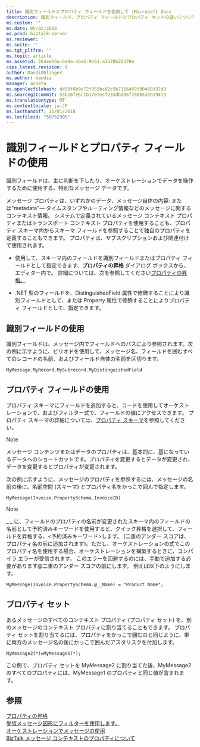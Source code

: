 ```yaml
---
title: 識別フィールドとプロパティ フィールドを使用して |Microsoft Docs
description: 識別フィールド、プロパティ フィールドとプロパティ セットの違いについて説明します。 識別フィールドは、メッセージ フィールドにパスを使用して、プロパティ フィールドは、メッセージの名前とスキーマ名前空間を使用して、プロパティ セットは、BizTalk Server の他のメッセージのコンテキスト プロパティをメッセージ (プロパティ セット) のコンテキスト プロパティを割り当てる
ms.custom: ''
ms.date: 05/02/2018
ms.prod: biztalk-server
ms.reviewer: ''
ms.suite: ''
ms.tgt_pltfrm: ''
ms.topic: article
ms.assetid: 264ee15e-be9a-4ba2-9c61-a1570b20378e
caps.latest.revision: 9
author: MandiOhlinger
ms.author: mandia
manager: anneta
ms.openlocfilehash: dd58f8b9e72f955bc02c5b7116469390468937d9
ms.sourcegitcommit: 53b16fe6c1b1707ecf233dbd05f780653eb19419
ms.translationtype: MT
ms.contentlocale: ja-JP
ms.lasthandoff: 11/01/2018
ms.locfileid: "50752305"
---
```

# <a name="using-distinguished-fields-and-property-fields"></a>識別フィールドとプロパティ フィールドの使用
識別フィールドは、主に判断を下したり、オーケストレーションでデータを操作するために使用する、特別なメッセージ データです。  
  
 メッセージ プロパティは、いずれかのデータ、メッセージ自体の内容: または"metadata"— タイムスタンプやルーティング情報などのメッセージに関するコンテキスト情報。 システムで定義されているメッセージ コンテキスト プロパティまたはトランスポート コンテキスト プロパティを使用することも、プロパティ スキーマ内からスキーマ フィールドを参照することで独自のプロパティを定義することもできます。 プロパティは、サブスクリプションおよび関連付けで使用されます。  
  
-   使用して、スキーマ内のフィールドを識別フィールドまたはプロパティ フィールドとして指定できます、**プロパティの昇格** ダイアログ ボックスから、エディター内で。 詳細については、次を参照してください[プロパティの昇格。](../core/promoting-properties.md)  
  
-   .NET 型のフィールドを、DistinguishedField 属性で修飾することにより識別フィールドとして、または Property 属性で修飾することによりプロパティ フィールドとして、指定できます。  
  
## <a name="using-distinguished-fields"></a>識別フィールドの使用  
 識別フィールドは、メッセージ内でフィールドへのパスにより参照されます。次の例に示すように、ピリオドを使用して、メッセージ名、フィールドを囲むすべてのレコードの名前、およびフィールド自体の名前を区切ります。  
  
```  
MyMessage.MyRecord.MySubrecord.MyDistinguishedField  
```  
  
## <a name="using-property-fields"></a>プロパティ フィールドの使用  
 プロパティ スキーマにフィールドを追加すると、コードを使用してオーケストレーションで、およびフィルター式で、フィールドの値にアクセスできます。 プロパティ スキーマの詳細については、[プロパティ スキーマ](../core/property-schemas.md)を参照してください。  
  
> [!NOTE]
>  メッセージ コンテンツまたはデータのプロパティは、基本的に、基になっているデータへのショートカットです。プロパティを変更するとデータが変更され、データを変更するとプロパティが変更されます。  
  
 次の例に示すように、メッセージのプロパティを参照するには、メッセージの名前の後に、名前空間 (スキーマ) とプロパティ名をかっこで囲んで指定します。  
  
```  
MyMessage(Invoice.PropertySchema.InvoiceID)  
```  
  
> [!NOTE]
>  _ _ に、フィールドのプロパティの名前が変更されたスキーマ内のフィールドの名前として予約済みキーワードを使用すると、クイック昇格を選択して、フィールドを昇格する、\<予約済みキーワード\>します。 (二重のアンダー スコアは、プロパティ名の前に追加されます)。ただし、オーケストレーションの式でこのプロパティ名を使用する場合、オーケストレーションを構築するときに、コンパイラ エラーが受信されます。  このエラーを回避するのには、手動で追加する必要があります\@二重のアンダー スコアの前にします。 例えば以下のようにします。  
>   
>  `MyMessage(Invoice.PropertySchema.@__Name) = "Product Name";`  
  
## <a name="property-sets"></a>プロパティ セット  
 あるメッセージのすべてのコンテキスト プロパティ (プロパティ セット) を、別のメッセージのコンテキスト プロパティに割り当てることもできます。 プロパティ セットを割り当てるには、プロパティをかっこで囲むのと同じように、単に両方のメッセージ名の後にかっこで囲んだアスタリスクを付加します。  
  
```  
MyMessage2(*)=MyMessage1(*);  
```  
  
 この例で、プロパティ セットを MyMessage2 に割り当てた後、MyMessage2 のすべてのプロパティには、MyMessage1 のプロパティと同じ値が含まれます。  
  
## <a name="see-also"></a>参照  
 [プロパティの昇格](../core/promoting-properties.md)   
 [受信メッセージ図形にフィルターを使用します。](../core/using-filters-with-the-receive-message-shape.md)   
 [オーケストレーションでメッセージの使用](../core/using-messages-in-orchestrations.md)   
 [BizTalk メッセージ コンテキストのプロパティについて](../core/about-biztalk-message-context-properties.md)
